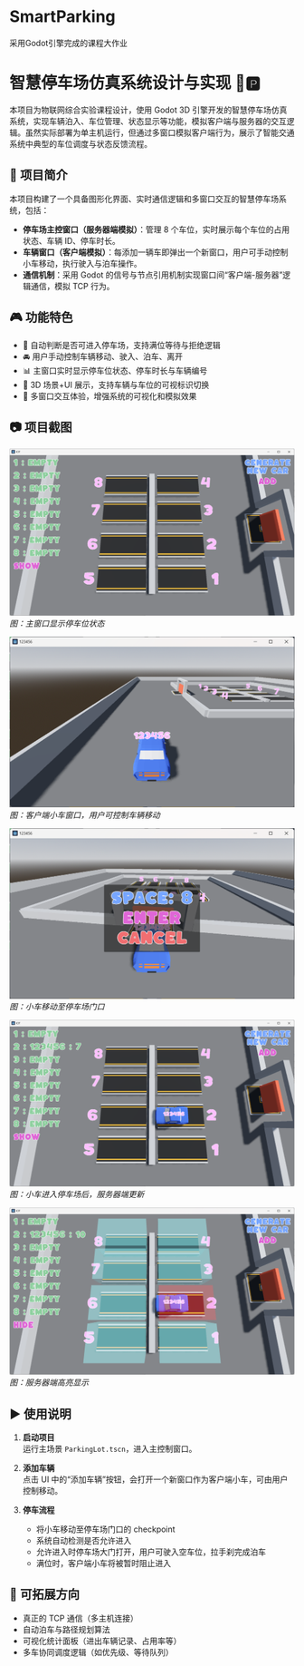 # SmartParking
采用Godot引擎完成的课程大作业

# 智慧停车场仿真系统设计与实现 🚗🅿️

本项目为物联网综合实验课程设计，使用 Godot 3D 引擎开发的智慧停车场仿真系统，实现车辆泊入、车位管理、状态显示等功能，模拟客户端与服务器的交互逻辑。虽然实际部署为单主机运行，但通过多窗口模拟客户端行为，展示了智能交通系统中典型的车位调度与状态反馈流程。

## 📌 项目简介

本项目构建了一个具备图形化界面、实时通信逻辑和多窗口交互的智慧停车场系统，包括：

- **停车场主控窗口（服务器端模拟）**：管理 8 个车位，实时展示每个车位的占用状态、车辆 ID、停车时长。
- **车辆窗口（客户端模拟）**：每添加一辆车即弹出一个新窗口，用户可手动控制小车移动，执行驶入与泊车操作。
- **通信机制**：采用 Godot 的信号与节点引用机制实现窗口间“客户端-服务器”逻辑通信，模拟 TCP 行为。

## 🎮 功能特色

- 🧠 自动判断是否可进入停车场，支持满位等待与拒绝逻辑
- 🚘 用户手动控制车辆移动、驶入、泊车、离开
- 📊 主窗口实时显示停车位状态、停车时长与车辆编号
- 🎨 3D 场景+UI 展示，支持车辆与车位的可视标识切换
- 🔲 多窗口交互体验，增强系统的可视化和模拟效果

## 📷 项目截图

![ParkingManager](./screenshots/ParkingManager.png)  
*图：主窗口显示停车位状态*

![Car](./screenshots/Car.png)  
*图：客户端小车窗口，用户可控制车辆移动*

![CarEnter](./screenshots/CarEnter.png)  
*图：小车移动至停车场门口*

![UpdatwParkingManager](./screenshots/UpdateParkingManager.png)  
*图：小车进入停车场后，服务器端更新*

![Highlight](./screenshots/Highlight.png)  
*图：服务器端高亮显示*

## ▶️ 使用说明

1. **启动项目**  
   运行主场景 `ParkingLot.tscn`，进入主控制窗口。

2. **添加车辆**  
   点击 UI 中的“添加车辆”按钮，会打开一个新窗口作为客户端小车，可由用户控制移动。

3. **停车流程**  
   - 将小车移动至停车场门口的 checkpoint
   - 系统自动检测是否允许进入
   - 允许进入时停车场大门打开，用户可驶入空车位，拉手刹完成泊车
   - 满位时，客户端小车将被暂时阻止进入

## 🧩 可拓展方向

- 真正的 TCP 通信（多主机连接）
- 自动泊车与路径规划算法
- 可视化统计面板（进出车辆记录、占用率等）
- 多车协同调度逻辑（如优先级、等待队列）
